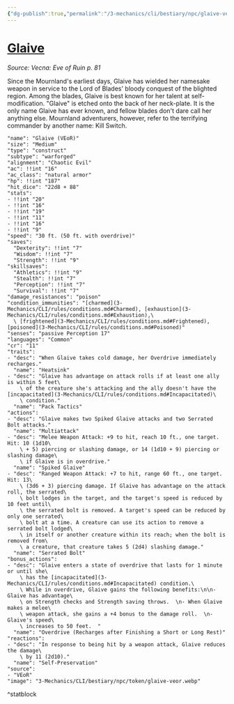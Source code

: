 ```yaml
---
{"dg-publish":true,"permalink":"/3-mechanics/cli/bestiary/npc/glaive-veor/","tags":["ttrpg-cli/compendium/src/5e/veor","ttrpg-cli/monster/cr/11","ttrpg-cli/monster/size/medium","ttrpg-cli/monster/type/construct/warforged"],"noteIcon":""}
---
```


# [Glaive](3-Mechanics\CLI\bestiary\npc/glaive-veor.md)
*Source: Vecna: Eve of Ruin p. 81*  

Since the Mournland's earliest days, Glaive has wielded her namesake weapon in service to the Lord of Blades' bloody conquest of the blighted region. Among the blades, Glaive is best known for her talent at self-modification. "Glaive" is etched onto the back of her neck-plate. It is the only name Glaive has ever known, and fellow blades don't dare call her anything else. Mournland adventurers, however, refer to the terrifying commander by another name: Kill Switch.

```statblock
"name": "Glaive (VEoR)"
"size": "Medium"
"type": "construct"
"subtype": "warforged"
"alignment": "Chaotic Evil"
"ac": !!int "16"
"ac_class": "natural armor"
"hp": !!int "187"
"hit_dice": "22d8 + 88"
"stats":
- !!int "20"
- !!int "16"
- !!int "19"
- !!int "11"
- !!int "16"
- !!int "9"
"speed": "30 ft. (50 ft. with overdrive)"
"saves":
  "Dexterity": !!int "7"
  "Wisdom": !!int "7"
  "Strength": !!int "9"
"skillsaves":
  "Athletics": !!int "9"
  "Stealth": !!int "7"
  "Perception": !!int "7"
  "Survival": !!int "7"
"damage_resistances": "poison"
"condition_immunities": "[charmed](3-Mechanics/CLI/rules/conditions.md#Charmed), [exhaustion](3-Mechanics/CLI/rules/conditions.md#Exhaustion),\
  \ [frightened](3-Mechanics/CLI/rules/conditions.md#Frightened), [poisoned](3-Mechanics/CLI/rules/conditions.md#Poisoned)"
"senses": "passive Perception 17"
"languages": "Common"
"cr": "11"
"traits":
- "desc": "When Glaive takes cold damage, her Overdrive immediately recharges."
  "name": "Heatsink"
- "desc": "Glaive has advantage on attack rolls if at least one ally is within 5 feet\
    \ of the creature she's attacking and the ally doesn't have the [incapacitated](3-Mechanics/CLI/rules/conditions.md#Incapacitated)\
    \ condition."
  "name": "Pack Tactics"
"actions":
- "desc": "Glaive makes two Spiked Glaive attacks and two Serrated Bolt attacks."
  "name": "Multiattack"
- "desc": "Melee Weapon Attack: +9 to hit, reach 10 ft., one target. Hit: 10 (1d10\
    \ + 5) piercing or slashing damage, or 14 (1d10 + 9) piercing or slashing damage\
    \ if Glaive is in overdrive."
  "name": "Spiked Glaive"
- "desc": "Ranged Weapon Attack: +7 to hit, range 60 ft., one target. Hit: 13\
    \ (3d6 + 3) piercing damage. If Glaive has advantage on the attack roll, the serrated\
    \ bolt lodges in the target, and the target's speed is reduced by 10 feet until\
    \ the serrated bolt is removed. A target's speed can be reduced by only one serrated\
    \ bolt at a time. A creature can use its action to remove a serrated bolt lodged\
    \ in itself or another creature within its reach; when the bolt is removed from\
    \ a creature, that creature takes 5 (2d4) slashing damage."
  "name": "Serrated Bolt"
"bonus_actions":
- "desc": "Glaive enters a state of overdrive that lasts for 1 minute or until she\
    \ has the [incapacitated](3-Mechanics/CLI/rules/conditions.md#Incapacitated) condition.\
    \ While in overdrive, Glaive gains the following benefits:\n\n- Glaive has advantage\
    \ on Strength checks and Strength saving throws.  \n- When Glaive makes a melee\
    \ weapon attack, she gains a +4 bonus to the damage roll.  \n- Glaive's speed\
    \ increases to 50 feet.  "
  "name": "Overdrive (Recharges after Finishing a Short or Long Rest)"
"reactions":
- "desc": "In response to being hit by a weapon attack, Glaive reduces the damage\
    \ by 11 (2d10)."
  "name": "Self-Preservation"
"source":
- "VEoR"
"image": "3-Mechanics/CLI/bestiary/npc/token/glaive-veor.webp"
```
^statblock